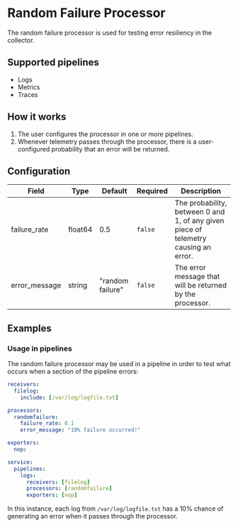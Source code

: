 # Random Failure Processor

The random failure processor is used for testing error resiliency in the collector.

## Supported pipelines

- Logs
- Metrics
- Traces

## How it works

1. The user configures the processor in one or more pipelines.
2. Whenever telemetry passes through the processor, there is a user-configured probability that an error will be returned.

## Configuration

| Field         | Type    | Default          | Required | Description                                                                         |
| ------------- | ------- | ---------------- | -------- | ----------------------------------------------------------------------------------- |
| failure_rate  | float64 | 0.5              | `false`  | The probability, between 0 and 1, of any given piece of telemetry causing an error. |
| error_message | string  | "random failure" | `false`  | The error message that will be returned by the processor.                           |

## Examples

### Usage in pipelines

The random failure processor may be used in a pipeline in order to test what occurs when a section of the pipeline errors:

```yaml
receivers:
  filelog:
    include: [/var/log/logfile.txt]

processors:
  randomfailure:
    failure_rate: 0.1
    error_message: "10% failure occurred!"

exporters:
  nop:

service:
  pipelines:
    logs:
      receivers: [filelog]
      processors: [randomfailure]
      exporters: [nop]
```

In this instance, each log from `/var/log/logfile.txt` has a 10% chance of generating an error when it passes through the processor.
